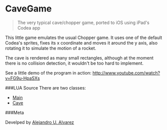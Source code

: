 CaveGame
========

> The very typical cave/chopper game, ported to iOS using iPad's Codea app

This little game emulates the usual Chopper game. It uses one of the default Codea's sprites, fixes its x coordinate and moves it around the y axis, also rotating it to simulate the motion of a rocket.

The cave is rendered as many small rectangles, although at the moment there is no collision detection, it wouldn't be too hard to implement.

See a little demo of the program in action:
http://www.youtube.com/watch?v=FG9u-HpaSXs

###LUA Source
There are two classes:
* [Main](https://github.com/aurbano/CaveGame/blob/master/CaveiOSgame.codea/Main.lua)
* [Cave](https://github.com/aurbano/CaveGame/blob/master/CaveiOSgame.codea/Cave.lua)



###Meta

Develped by [Alejandro U. Alvarez](http://urbanoalvarez.es)
